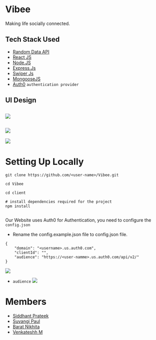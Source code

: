 # Vibee

Making life socially connected.
## Tech Stack Used

 - [Random Data API](https://random-data-api.com/documentation)
 - [React JS](https://reactjs.org/)
 - [Node.JS](https://nodejs.org/en/)
 - [Express.Js](https://expressjs.com/)
 - [Swiper Js](https://swiperjs.com/)
 - [MongooseJS](https://mongoosejs.com/)
 - [Auth0](https://auth0.com/) `authentication provider`

## UI Design

![](https://i.imgur.com/igCUg8r.jpg)
---
![](https://i.imgur.com/s8SdTpG.png)
---
![](https://i.imgur.com/gScLpyT.jpg)

# Setting Up Locally

```
git clone https://github.com/<user-name>/Vibee.git

cd Vibee

cd client

# install dependencies required for the project
npm install


```

Our Website uses Auth0 for Authentication, you need to configure the `config.json`
- Rename the config.example.json file to config.json file.
```
{
    "domain": "<username>.us.auth0.com",
    "clientId": "",
    "audience": "https://<user-namme>.us.auth0.com/api/v2/"
}
```

![](https://cdn2.auth0.com/docs/1.12869.0/media/articles/dashboard/client_settings.png)

- `audience`
![](https://i.imgur.com/dE79hGC.png)

# Members 

- [Siddhant Prateek](https://github.com/siddhantprateek)
- [Suvangi Paul](https://github.com/suvangipaul)
- [Barat Nikhita](https://github.com/NikhitaBarat)
- [Venkateshh M](https://github.com/VenkateshhM)